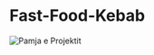 # Fast-Food-Kebab
![Pamja e Projektit](https://github.com/brendi96/Fast-Food-Kebab/assets/144172654/4e2fc18d-daf8-4138-8d81-fb6af4805bc7)
